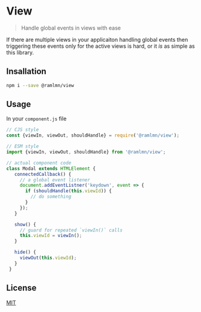 # View
> Handle global events in views with ease

If there are multiple views in your applicaiton handling global events then triggering these events only for the active views is hard, or it _is_ as simple as this library.

## Insallation
``` sh
npm i --save @ramlmn/view
```

## Usage
In your `component.js` file

``` js
// CJS style
const {viewIn, viewOut, shouldHandle} = require('@ramlmn/view');

// ESM style
import {viewIn, viewOut, shouldHandle} from '@ramlmn/view';

// actual component code
class Modal extends HTMLElement {
   connectedCallback() {
     // a global event listener
     document.addEventListner('keydown', event => {
       if (shouldHandle(this.viewId)) {
         // do something
       }
     });
   }

   show() {
     // guard for repeated `viewIn()` calls
     this.viewId = viewIn();
   }

   hide() {
     viewOut(this.viewId);
   }
 }
```

## License
[MIT](license)

